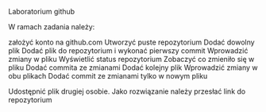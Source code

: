 Laboratorium github

W ramach zadania należy:

założyć konto na github.com
Utworzyć puste repozytorium
Dodać dowolny plik
Dodać plik do repozytorium i wykonać pierwszy commit
Wprowadzić zmiany w pliku
Wyświetlić status repozytorium
Zobaczyć co zmieniło się w pliku
Dodać commita ze zmianami
Dodać kolejny plik
Wprowadzić zmiany w obu plikach
Dodać commit ze zmianami tylko w nowym pliku 

Udostępnić plik drugiej osobie. Jako rozwiązanie należy przesłać link do repozytorium
